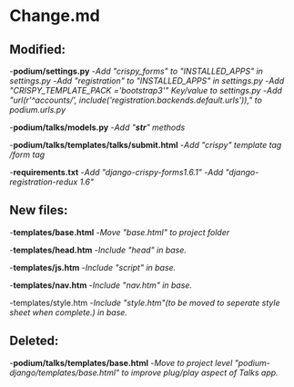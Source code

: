 # Change.md #

## Modified: ##

-**podium/settings.py**
    -*Add "crispy_forms" to "INSTALLED_APPS" in settings.py*
    -*Add "registration" to "INSTALLED_APPS" in settings.py*
    -*Add "CRISPY_TEMPLATE_PACK ='bootstrap3'" Key/value to settings.py*
        -*Add "url(r'^accounts/', include('registration.backends.default.urls'))," to podium.urls.py*

-**podium/talks/models.py**
    -*Add  "__str__" methods*

-**podium/talks/templates/talks/submit.html**
    -*Add "crispy" template tag /form tag*

-**requirements.txt**
    -*Add "django-crispy-forms1.6.1"*
    -*Add "django-registration-redux 1.6"*
    
## New files: ##

-**templates/base.html**
    -*Move "base.html" to project folder*

-**templates/head.htm**
    -*Include "head"  in base.*

-**templates/js.htm**
    -*Include "script"  in base.*

-**templates/nav.htm** 
    -*Include "nav.htm" in base.* 

-templates/style.htm
    -*Include "style.htm"(to be moved to seperate style sheet when complete.) in base.*

## Deleted: ##    

-**podium/talks/templates/base.html**
    -*Move to project level "podium-django/templates/base.html"
    to improve plug/play aspect of Talks app.*
